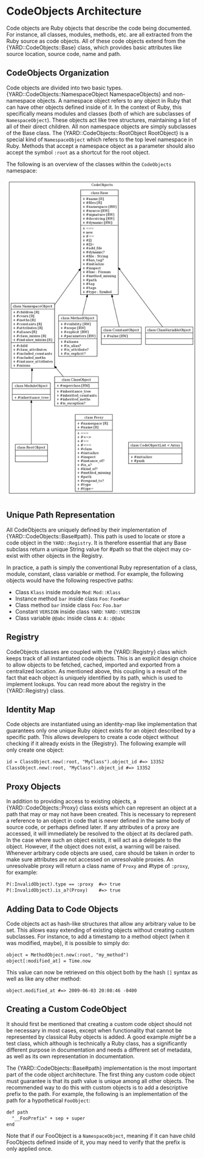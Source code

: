 CodeObjects Architecture
========================

Code objects are Ruby objects that describe the code being documented. For instance,
all classes, modules, methods, etc. are all extracted from the Ruby source as code
objects. All of these code objects extend from the {YARD::CodeObjects::Base} class, which
provides basic attributes like source location, source code, name and path.

CodeObjects Organization
------------------------

Code objects are divided into two basic types. {YARD::CodeObjects::NamespaceObject NamespaceObjects}
and non-namespace objects. A namespace object refers to any object in Ruby that can have
other objects defined inside of it. In the context of Ruby, this specifically means
modules and classes (both of which are subclasses of `NamespaceObject`). These objects
act like tree structures, maintaining a list of all of their direct children. All non
namespace objects are simply subclasses of the Base class. The {YARD::CodeObjects::RootObject RootObject} 
is a special kind of `NamespaceObject` which refers to the top level namespace in Ruby.
Methods that accept a namespace object as a parameter should also accept the symbol 
`:root` as a shortcut for the root object.

The following is an overview of the classes within the `CodeObjects` namespace:

![CodeObjects Class Diagram](images/code-objects-class-diagram.png)

Unique Path Representation
--------------------------

All CodeObjects are uniquely defined by their implementation of {YARD::CodeObjects::Base#path}.
This path is used to locate or store a code object in the `YARD::Registry`. It is therefore
essential that any Base subclass return a unique String value for #path so that the 
object may co-exist with other objects in the Registry.

In practice, a path is simply the conventional Ruby representation of a class,
module, constant, class variable or method. For example, the following objects
would have the following respective paths:

* Class `Klass` inside module `Mod`: `Mod::Klass`
* Instance method `bar` inside class `Foo`: `Foo#bar`
* Class method `bar` inside class `Foo`: `Foo.bar`
* Constant `VERSION` inside class `YARD`: `YARD::VERSION`
* Class variable `@@abc` inside class `A`: `A::@@abc`

Registry
--------

CodeObjects classes are coupled with the {YARD::Registry} class which keeps track of
all instantiated code objects. This is an explicit design choice to allow objects
to be fetched, cached, imported and exported from a centralized location. As mentioned
above, this coupling is a result of the fact that each object is uniquely identified by
its path, which is used to implement lookups. You can read more about the registry 
in the {YARD::Registry} class.

Identity Map
------------

Code objects are instantiated using an identity-map like implementation that guarantees
only one unique Ruby object exists for an object described by a specific path. This
allows developers to create a code object without checking if it already exists in
the {Registry}. The following example will only create one object:

    id = ClassObject.new(:root, "MyClass").object_id #=> 13352
    ClassObject.new(:root, "MyClass").object_id #=> 13352 

Proxy Objects
-------------

In addition to providing access to existing objects, a {YARD::CodeObjects::Proxy}
class exists which can represent an object at a path that may or may not have been
created. This is necessary to represent a reference to an object in code that is
never defined in the same body of source code, or perhaps defined later. If any
attributes of a proxy are accessed, it will immediately be resolved to the object
at its declared path. In the case where such an object exists, it will act as
a delegate to the object. However, if the object does not exist, a warning will
be raised. Whenever arbitrary code objects are used, care should be taken in
order to make sure attributes are not accessed on unresolvable proxies. An 
unresolvable proxy will return a class name of `Proxy` and #type of `:proxy`, 
for example:

    P(:InvalidObject).type == :proxy  #=> true
    P(:InvalidObject).is_a?(Proxy)    #=> true

Adding Data to Code Objects
---------------------------

Code objects act as hash-like structures that allow any arbitrary value to be set.
This allows easy extending of existing objects without creating custom subclasses.
For instance, to add a timestamp to a method object (when it was modified, maybe),
it is possible to simply do:

    object = MethodObject.new(:root, "my_method")
    object[:modified_at] = Time.now
    
This value can now be retrieved on this object both by the hash `[]` syntax as 
well as like any other method:

    object.modified_at #=> 2009-06-03 20:08:46 -0400

Creating a Custom CodeObject
----------------------------

It should first be mentioned that creating a custom code object should not be
necessary in most cases, except when functionality that cannot be represented
by classical Ruby objects is added. A good example *might* be a test class,
which although is technically a Ruby class, has a significantly different purpose
in documentation and needs a different set of metadata, as well as its own
representation in documentation.

The {YARD::CodeObjects::Base#path} implementation is the most important part of the
code object architecture. The first thing any custom code object must guarantee is
that its path value is unique among all other objects. The recommended way to do this
with custom objects is to add a descriptive prefix to the path. For example, the
following is an implementation of the path for a hypothetical `FooObject`:

    def path
      "__FooPrefix" + sep + super
    end

Note that if our FooObject is a `NamespaceObject`, meaning if it can have child
FooObjects defined inside of it, you may need to verify that the prefix is only 
applied once.
